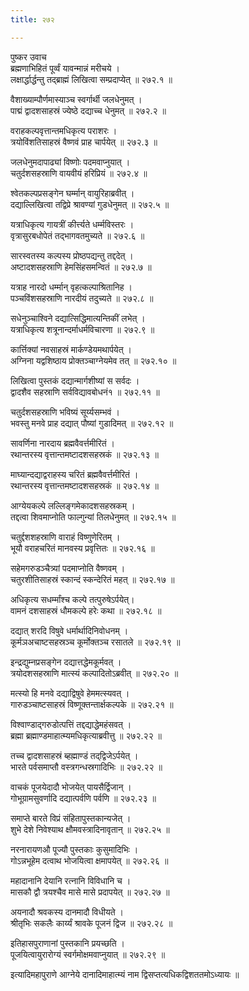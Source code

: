 ```yaml
---
title: २७२

---
```

पुष्कर उवाच  
ब्रह्मणाभिहितं पूर्व्वं यावन्मान्नं मरीचये ।  
लक्षार्द्धार्द्धन्तु तद्‌ब्राह्मं लिखित्वा सम्प्रदाप्येत् ॥ २७२.१ ॥  
  
वैशाख्याम्पौर्णमास्याञ्च स्वर्गार्थी जलधेनुमत् ।  
पाद्मं द्वादशसाहस्रं ज्येष्ठे दद्याच्च धेनुमत् ॥ २७२.२ ॥  
  
वराहकल्पवृत्तान्तमधिकृत्य पराशरः ।  
त्रयोविंशतिसाहस्रं वैष्णवं प्राह चार्पयेत् ॥ २७२.३ ॥  
  
जलधेनुमदापाढ्यां विष्णोः पदमवाप्नुयात् ।  
चतुर्दशसहस्राणि वायवीयं हरिप्रियं ॥ २७२.४ ॥  
  
श्वेतकल्पप्रसङ्गेन घर्म्मान् वायुरिहाब्रवीत् ।  
दद्याल्लिखित्वा तद्विप्रे श्रावण्यां गुडधेनुमत् ॥ २७२.५ ॥  
  
यत्राधिकृत्य गायत्रीं कीर्त्त्यते धर्म्मविस्तरः ।  
वृत्रासुरबधोपेतं तद्भागवतमुच्यते ॥ २७२.६ ॥  
  
सारस्वतस्य कल्पस्य प्रोष्ठपद्यन्तु तद्ददेत् ।  
अष्टादशसहस्राणि हेमसिंहसमन्वितं ॥ २७२.७ ॥  
  
यत्राह नारदो धर्म्मान् वृहत्कल्पाश्रितानिह ।  
पञ्चविंशसहस्राणि नारदीयं तदुच्यते ॥ २७२.८ ॥  
  
सधेनुञ्चाश्विने दद्यात्सिद्धिमात्यन्तिकीं लभेत् ।  
यत्राधिकृत्य शत्रूनान्दर्माधर्मविचारणा ॥ २७२.९ ॥  
  
कार्त्तिक्यां नवसाहस्रं मार्कण्डेयमथार्पयेत् ।  
अग्निना यद्वशिष्ठाय प्रोक्तञ्चाग्नेयमेव तत् ॥ २७२.१० ॥  
  
लिखित्वा पुस्तकं दद्यान्मार्गशीष्यां स सर्वदः ।  
द्वादशैव सहस्राणि सर्वविद्यावबोधनं१ ॥ २७२.११ ॥  
  
चतुर्दशसहस्राणि भविष्यं सूर्य्यसम्भवं ।  
भवस्तु मनवे प्राह दद्यात् पौष्यां गुडादिमत् ॥ २७२.१२ ॥  
  
सावर्णिना नारदाय ब्रह्मवैवर्त्तमीरितं ।  
रथान्तरस्य वृत्तान्तमष्टादशसहस्रकं ॥ २७२.१३ ॥  
  
माघ्यान्दद्याद्वराहस्य चरितं ब्रह्मवैवर्त्तमीरितं ।  
रथान्तरस्य वृत्तान्तमष्टादशसहस्रकं ॥ २७२.१४ ॥  
  
आग्येयकल्पे लल्लिङ्गमेकादशसहस्रकम् ।  
तद्दत्वा शिवमाप्नोति फाल्गुन्यां तिलधेनुमत् ॥ २७२.१५ ॥  
  
चतुर्द्दशशहस्राणि वाराहं विष्णुणेरितम् ।  
भूयौ वराहचरितं मानवस्य प्रवृत्तितः ॥ २७२.१६ ॥  
  
सहेमगरुडञ्चैत्र्यां पदमाप्नोति वैष्णवम् ।  
चतुरशीतिसाहस्रं स्कान्दं स्कन्देरितं महत् ॥ २७२.१७ ॥  
  
अधिकृत्य सधर्म्मांश्च कल्पे तत्पुरुषेऽर्पयेत्।  
वामनं दशसाहस्रं धौमकल्पे हरेः कथा ॥ २७२.१८ ॥  
  
दद्यात् शरदि विषुवे धर्मार्थादिनिवोधनम् ।  
कूर्मञअचाष्टसहस्रञ्च कूर्मोक्तञ्च रसातले ॥ २७२.१९ ॥  
  
इन्द्रद्युम्नप्रसङ्गेन दद्यात्तद्धेमकूर्मवत् ।  
त्रयोदशसहस्राणि मात्स्यं कल्पादितोऽब्रवीत् ॥ २७२.२० ॥  
  
मत्स्यो हि मनवे दद्याद्विषुवे हेममत्स्यवत् ।  
गारुडञ्चाष्टसाहस्रं विष्णूक्तन्तार्क्षकल्पके ॥ २७२.२१ ॥  
  
विश्वाण्डाद्‌गरुडोत्पत्तिं तद्दद्याद्धेमहंसवत् ।  
ब्रह्मा ब्रह्माण्डमाहात्म्यमधिकृत्याब्रवीत्तु ॥ २७२.२२ ॥  
  
तच्च द्वादशसाहस्रं ब्हह्माण्डं तद्‌द्विजेऽर्पयेत् ।  
भारते पर्वसमाप्तौ वस्त्रगन्धस्रगादिभिः ॥ २७२.२२ ॥  
  
वाचकं पूजयेदादौ भोजयेत् पायसैर्द्विजान् ।  
गोभूग्रामसुवर्णादि दद्यात्पर्वणि पर्वणि ॥ २७२.२३ ॥  
  
समाप्ते बारते विप्रं संहितापुस्तकान्यजेत् ।  
शुभे देशे निवेश्याथ क्षौमवस्त्रादिनावृतान् ॥ २७२.२५ ॥  
  
नरनारायणऔ पूज्यौ पुस्तकाः कुसुमादिभिः ।  
गोऽन्नभूहेम दत्वाथ भोजयित्वा क्षमापयेत् ॥ २७२.२६ ॥  
  
महादानानि देयानि रत्नानि विविधानि च ।  
मासकौ द्वौ त्रयश्चैव मासे मासे प्रदापयेत् ॥ २७२.२७ ॥  
  
अयनादौ श्रवकस्य दानमादौ विधीयते ।  
श्रीतृभिः सकलैः कार्य्यं श्रावके पूजनं द्विज ॥ २७२.२८ ॥  
  
इतिहासपुराणानां पुस्तकानि प्रयच्छति ।  
पूजयित्वायुरारोग्यं स्वर्गमोक्षमवाप्नुयात् ॥ २७२.२९ ॥  
  
इत्यादिमहापुराणे आग्नेये दानादिमाहात्म्यं नाम द्विसप्तत्यधिकद्विशततमोऽध्यायः ॥